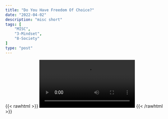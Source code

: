 ```yaml
---
title: "Do You Have Freedom Of Choice?"
date: "2022-04-02"
description: "misc short"
tags: [
    "MISC",
    "3-Mindset",
    "8-Society"
]
type: "post"
---
```

{{< rawhtml >}}
    <video width="auto" height="auto" controls>
        <source src="https://clips.dev00ps.com/MISC/Do%20you%20have%20freedom%20of%20choice%3F.mp4" type="video/mp4"> 
    </video>
{{< /rawhtml >}}